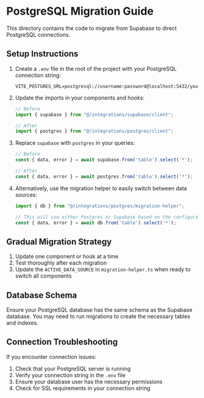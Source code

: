 
# PostgreSQL Migration Guide

This directory contains the code to migrate from Supabase to direct PostgreSQL connections.

## Setup Instructions

1. Create a `.env` file in the root of the project with your PostgreSQL connection string:
   ```
   VITE_POSTGRES_URL=postgresql://username:password@localhost:5432/your_database
   ```

2. Update the imports in your components and hooks:
   ```typescript
   // Before
   import { supabase } from "@/integrations/supabase/client";
   
   // After
   import { postgres } from "@/integrations/postgres/client";
   ```

3. Replace `supabase` with `postgres` in your queries:
   ```typescript
   // Before
   const { data, error } = await supabase.from('table').select('*');
   
   // After
   const { data, error } = await postgres.from('table').select('*');
   ```

4. Alternatively, use the migration helper to easily switch between data sources:
   ```typescript
   import { db } from "@/integrations/postgres/migration-helper";
   
   // This will use either Postgres or Supabase based on the configuration
   const { data, error } = await db.from('table').select('*');
   ```

## Gradual Migration Strategy

1. Update one component or hook at a time
2. Test thoroughly after each migration
3. Update the `ACTIVE_DATA_SOURCE` in `migration-helper.ts` when ready to switch all components

## Database Schema

Ensure your PostgreSQL database has the same schema as the Supabase database.
You may need to run migrations to create the necessary tables and indexes.

## Connection Troubleshooting

If you encounter connection issues:

1. Check that your PostgreSQL server is running
2. Verify your connection string in the `.env` file
3. Ensure your database user has the necessary permissions
4. Check for SSL requirements in your connection string
